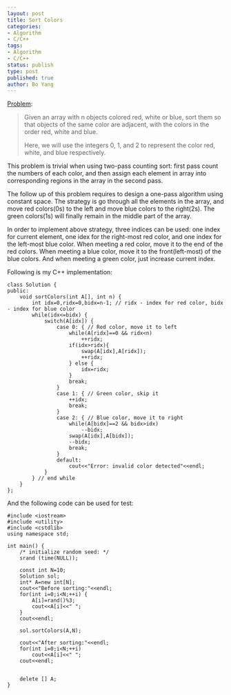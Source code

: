 ```yaml
---
layout: post
title: Sort Colors
categories: 
- Algorithm
- C/C++
tags:
- Algorithm
- C/C++
status: publish
type: post
published: true
author: Bo Yang
---
```


[Problem](https://oj.leetcode.com/problems/sort-colors/):

> Given an array with n objects colored red, white or blue, sort them so that objects of the same color are adjacent, with the colors in the order red, white and blue.
> 
> Here, we will use the integers 0, 1, and 2 to represent the color red, white, and blue respectively.

This problem is trivial when using two-pass counting sort: first pass count the numbers of each color, and then assign each element in array into corresponding regions in the array in the second pass.

The follow up of this problem requires to design a one-pass algorithm using constant space. The strategy is go through all the elements in the array, and move red colors(0s) to the left and move blue colors to the right(2s). The green colors(1s) will finally remain in the middle part of the array.

In order to implement above strategy, three indices can be used: one index for current element, one idex for the right-most red color, and one index for the left-most blue color. When meeting a red color, move it to the end of the red colors. When meeting a blue color, move it to the front(left-most) of the blue colors. And when meeting a green color, just increase current index.

Following is my C++ implementation:

	class Solution {
	public:
	    void sortColors(int A[], int n) {
			int idx=0,ridx=0,bidx=n-1; // ridx - index for red color, bidx - index for blue color
	        while(idx<=bidx) {
				switch(A[idx]) {
					case 0: { // Red color, move it to left
						while(A[ridx]==0 && ridx<n)
							++ridx;
						if(idx>ridx){
							swap(A[idx],A[ridx]);
							++ridx;
						} else {
							idx=ridx;
						}
						break;
					}
					case 1: { // Green color, skip it
						++idx;					
						break;
					}
					case 2: { // Blue color, move it to right
						while(A[bidx]==2 && bidx>idx)
							--bidx;
						swap(A[idx],A[bidx]);
						--bidx;
						break;
					}
					default:
						cout<<"Error: invalid color detected"<<endl;
				}
			} // end while
	    }
	};

And the following code can be used for test:

	#include <iostream>
	#include <utility>
	#include <cstdlib>
	using namespace std;
	
	int main() {
		/* initialize random seed: */
		srand (time(NULL));
		
		const int N=10;
		Solution sol;
		int* A=new int[N];
		cout<<"Before sorting:"<<endl;
		for(int i=0;i<N;++i) {
			A[i]=rand()%3;
			cout<<A[i]<<" ";
		}
		cout<<endl;
	
		sol.sortColors(A,N);
		
		cout<<"After sorting:"<<endl;
		for(int i=0;i<N;++i)
			cout<<A[i]<<" ";
		cout<<endl;
	
	
		delete [] A;
	}
